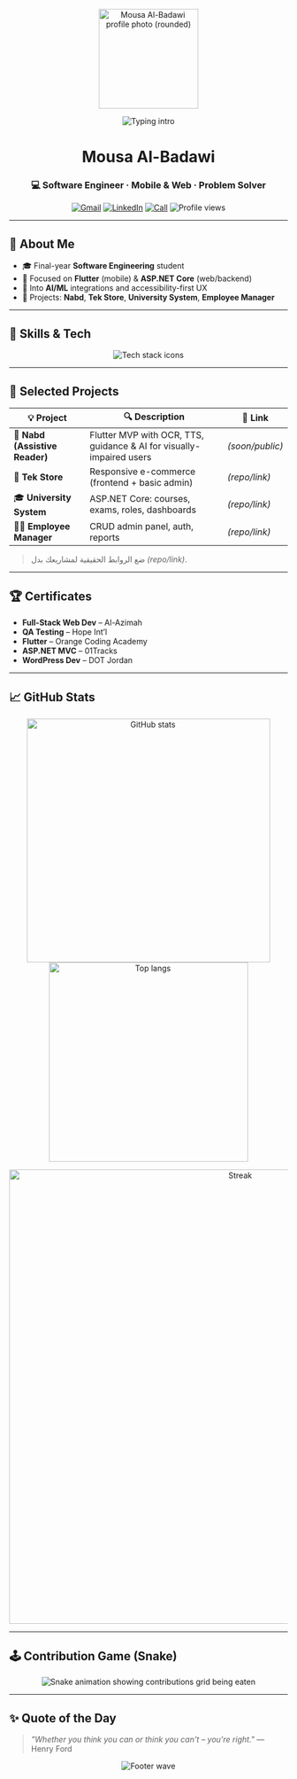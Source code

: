 <!-- ==================== PROFILE HEADER ==================== -->
<p align="center">
  <!-- استبدل الرابط بصورتك الفعلية أو اتركه للافتراضي -->
  <img src="https://avatars.githubusercontent.com/u/00000000?v=4" width="180" alt="Mousa Al-Badawi profile photo (rounded)" />
</p>

<p align="center">
  <img
    src="https://readme-typing-svg.demolab.com?font=Fira+Code&size=22&pause=1200&center=true&vCenter=true&width=900&height=45&duration=2500&lines=Hi%2C+I'm+Mousa+Al-Badawi+%F0%9F%91%8B;Software+Engineer+%7C+Mobile+%26+Web+Developer;Flutter+%7C+ASP.NET+Core+%7C+Java+%7C+C%2B%2B+%7C+PHP;I+build+clean%2C+accessible%2C+scalable+apps"
    alt="Typing intro"
  />
</p>

<h1 align="center">Mousa Al-Badawi</h1>
<h3 align="center">💻 Software Engineer · Mobile & Web · Problem Solver</h3>

<p align="center">
  <a href="mailto:moeyad2003@gmail.com"><img alt="Gmail" src="https://img.shields.io/badge/Gmail-D14836?logo=gmail&logoColor=white"></a>
  <a href="https://www.linkedin.com/in/mousa-mustafa-798822277/"><img alt="LinkedIn" src="https://img.shields.io/badge/LinkedIn-0A66C2?logo=linkedin&logoColor=white"></a>
  <a href="tel:+962795960252"><img alt="Call" src="https://img.shields.io/badge/Call-25D366?logo=whatsapp&logoColor=white"></a>
  <img alt="Profile views" src="https://komarev.com/ghpvc/?username=mousaalbadwi&style=flat&color=blueviolet">
</p>

---

## 🚀 About Me
- 🎓 Final-year **Software Engineering** student  
- 📱 Focused on **Flutter** (mobile) & **ASP.NET Core** (web/backend)  
- 🧠 Into **AI/ML** integrations and accessibility-first UX  
- 🧩 Projects: **Nabd**, **Tek Store**, **University System**, **Employee Manager**

---

## 🧠 Skills & Tech
<p align="center">
  <img src="https://skillicons.dev/icons?i=dart,flutter,cs,dotnet,java,cpp,php,html,css,js,ts,bootstrap,jquery,mysql,sqlite,postgres,sqlserver,git,github,linux,vscode,visualstudio&perline=11" alt="Tech stack icons"/>
</p>

---

## 💼 Selected Projects
| 💡 Project | 🔍 Description | 🔗 Link |
|---|---|---|
| 📱 **Nabd (Assistive Reader)** | Flutter MVP with OCR, TTS, guidance & AI for visually-impaired users | *(soon/public)* |
| 🛒 **Tek Store** | Responsive e-commerce (frontend + basic admin) | *(repo/link)* |
| 🎓 **University System** | ASP.NET Core: courses, exams, roles, dashboards | *(repo/link)* |
| 👨‍💼 **Employee Manager** | CRUD admin panel, auth, reports | *(repo/link)* |

> ضع الروابط الحقيقية لمشاريعك بدل *(repo/link)*.

---

## 🏆 Certificates
- **Full-Stack Web Dev** – Al-Azimah  
- **QA Testing** – Hope Int’l  
- **Flutter** – Orange Coding Academy  
- **ASP.NET MVC** – 01Tracks  
- **WordPress Dev** – DOT Jordan  

---

## 📈 GitHub Stats
<p align="center">
  <img alt="GitHub stats" src="https://github-readme-stats.vercel.app/api?username=mousaalbadwi&show_icons=true&rank_icon=github&hide_border=true&theme=tokyonight" width="440" />
  <img alt="Top langs" src="https://github-readme-stats.vercel.app/api/top-langs/?username=mousaalbadwi&layout=compact&hide_border=true&theme=tokyonight" width="360" />
</p>

<p align="center">
  <img alt="Streak" src="https://github-readme-streak-stats.herokuapp.com/?user=mousaalbadwi&theme=tokyonight&hide_border=true" width="820" />
</p>

---

## 🕹️ Contribution Game (Snake)

<p align="center">
  <img src="https://raw.githubusercontent.com/mousaalbadwi/mousaalbadwi/output/github-contribution-grid-snake.svg" alt="Snake animation showing contributions grid being eaten" />
</p>


---

## ✨ Quote of the Day
> *"Whether you think you can or think you can't – you're right."* — Henry Ford

<p align="center">
  <img src="https://capsule-render.vercel.app/api?type=waving&color=0:0f172a,100:1e293b&height=80&section=footer" alt="Footer wave"/>
</p>
